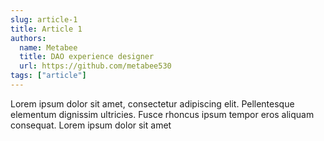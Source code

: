 ```yaml
---
slug: article-1
title: Article 1
authors:
  name: Metabee
  title: DAO experience designer
  url: https://github.com/metabee530
tags: ["article"]
---
```


Lorem ipsum dolor sit amet, consectetur adipiscing elit. Pellentesque elementum dignissim ultricies. Fusce rhoncus ipsum tempor eros aliquam consequat. Lorem ipsum dolor sit amet
